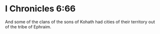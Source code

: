 # I Chronicles 6:66

And some of the clans of the sons of Kohath had cities of their territory out of the tribe of Ephraim.
